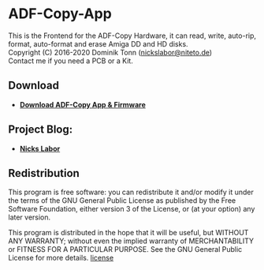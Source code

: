# ADF-Copy-App
 
This is the Frontend for the ADF-Copy Hardware, it can read, write, auto-rip, format, auto-format and erase Amiga DD and HD disks.<br>
Copyright (C) 2016-2020 Dominik Tonn (nickslabor@niteto.de)<br>
Contact me if you need a PCB or a Kit.

## Download
- [**Download ADF-Copy App & Firmware**](https://nickslabor.niteto.de/download/)

## Project Blog:
- [**Nicks Labor**](https://nickslabor.niteto.de)

## Redistribution
This program is free software: you can redistribute it and/or modify
it under the terms of the GNU General Public License as published by
the Free Software Foundation, either version 3 of the License, or
(at your option) any later version.
 
This program is distributed in the hope that it will be useful,
but WITHOUT ANY WARRANTY; without even the implied warranty of
MERCHANTABILITY or FITNESS FOR A PARTICULAR PURPOSE.  See the
GNU General Public License for more details.
[license](LICENSE)
